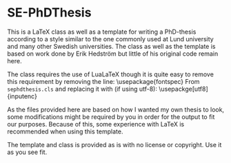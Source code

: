 # SE-PhDThesis

This is a LaTeX class as well as a template for writing a PhD-thesis according to a style similar to the one commonly used at Lund university and many other Swedish universities. The class as well as the template is based on work done by Erik Hedström but little of his original code remain here.

The class requires the use of LuaLaTeX though it is quite easy to remove this requirement by removing the line:
	\usepackage{fontspec}
From ``sephdthesis.cls`` and replacing it with (if using utf-8):
	\usepackge[utf8]{inputenc}

As the files provided here are based on how I wanted my own thesis to look, some modifications might be required by you in order for the output to fit our purposes. Because of this, some experience with LaTeX is recommended when using this template.

The template and class is provided as is with no license or copyright. Use it as you see fit.